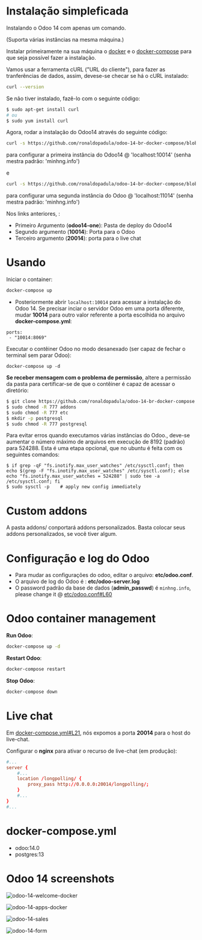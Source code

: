 # Instalação simpleficada

Instalando o Odoo 14 com apenas um comando.

(Suporta várias instâncias na mesma máquina.)


Instalar primeiramente na sua máquina o [docker](https://docs.docker.com/get-docker/) e o [docker-compose](https://docs.docker.com/compose/install/) para que seja possível fazer a instalação. 

Vamos usar a ferramenta cURL ("URL do cliente"), para fazer as tranferências de dados, assim, devese-se checar se há o cURL instalado:

``` bash
curl --version
```
Se não tiver instalado, fazê-lo com o seguinte código:

``` bash
$ sudo apt-get install curl
# ou
$ sudo yum install curl
```

Agora, rodar a instalação do Odoo14 através do seguinte código:

``` bash
curl -s https://github.com/ronaldopadula/odoo-14-br-docker-compose/blob/master/instalar.sh | sudo bash -s odoo14-one 10014 20014
```

para configurar a primeira instância do Odoo14 @ 'localhost:10014' (senha mestra padrão: 'minhng.info')

e

``` bash
curl -s https://github.com/ronaldopadula/odoo-14-br-docker-compose/blob/master/instalar.sh | sudo bash -s odoo14-two 11014 21014
```

para configurar uma segunda instância do Odoo @ 'localhost:11014' (senha mestra padrão: 'minhng.info')

Nos links anteriores, :
* Primeiro Argumento (**odoo14-one**): Pasta de deploy do Odoo14
* Segundo argumento (**10014**): Porta para o Odoo
* Terceiro argumento (**20014**): porta para o live chat

# Usando

Iniciar o container:
``` sh
docker-compose up
```

* Posteriormente abrir `localhost:10014` para acessar a instalação do Odoo 14. Se precisar inciar o servidor Odoo em uma porta diferente, mudar **10014** para outro valor referente a porta escolhida no arquivo **docker-compose.yml**:

```
ports:
 - "10014:8069"
```

Executar o contêiner Odoo no modo desanexado (ser capaz de fechar o terminal sem parar Odoo):

```
docker-compose up -d
```

**Se receber mensagem com o problema de permissão**, altere a permissão da pasta para certificar-se de que o contêiner é capaz de acessar o diretório:

``` sh
$ git clone https://github.com/ronaldopadula/odoo-14-br-docker-compose.git
$ sudo chmod -R 777 addons
$ sudo chmod -R 777 etc
$ mkdir -p postgresql
$ sudo chmod -R 777 postgresql
```

Para evitar erros quando executamos várias instâncias do Odoo., deve-se aumentar o número máximo de arquivos em execução de 8192 (padrão) para 524288. Esta é uma etapa opcional, que no ubuntu é feita com os seguintes comandos:

```
$ if grep -qF "fs.inotify.max_user_watches" /etc/sysctl.conf; then echo $(grep -F "fs.inotify.max_user_watches" /etc/sysctl.conf); else echo "fs.inotify.max_user_watches = 524288" | sudo tee -a /etc/sysctl.conf; fi
$ sudo sysctl -p    # apply new config immediately
```

# Custom addons

A pasta addons/ conportará addons personalizados. Basta colocar seus addons personalizados, se você tiver algum.

# Configuração e log do Odoo

* Para mudar as configurações do odoo, editar o arquivo: **etc/odoo.conf**.
* O arquivo de log do Odoo é : **etc/odoo-server.log**
* O password padrão da base de dados (**admin_passwd**) é `minhng.info`, please change it @ [etc/odoo.conf#L60](/etc/odoo.conf#L60)

# Odoo container management

**Run Odoo**:

``` bash
docker-compose up -d
```

**Restart Odoo**:

``` bash
docker-compose restart
```

**Stop Odoo**:

``` bash
docker-compose down
```

# Live chat

Em [docker-compose.yml#L21](docker-compose.yml#L21), nós expomos a porta **20014** para o host do live-chat.

Configurar o **nginx** para ativar o recurso de live-chat (em produção):

``` conf
#...
server {
    #...
    location /longpolling/ {
        proxy_pass http://0.0.0.0:20014/longpolling/;
    }
    #...
}
#...
```

# docker-compose.yml

* odoo:14.0
* postgres:13

# Odoo 14 screenshots

![odoo-14-welcome-docker](screenshots/odoo-14-welcome-screenshot.png)

![odoo-14-apps-docker](screenshots/odoo-14-apps-screenshot.png)

![odoo-14-sales](screenshots/odoo-14-sales-screen.png)

![odoo-14-form](screenshots/odoo-14-sales-form.png)
